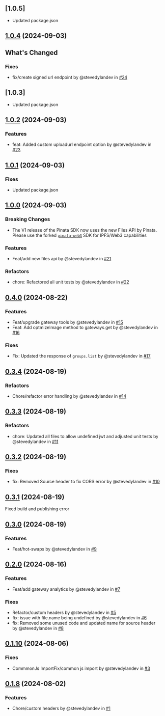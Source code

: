 ## [1.0.5]

- Updated package.json

## [1.0.4](https://github.com/PinataCloud/pinata/compare/v1.0.3...v1.0.4) (2024-09-03)

## What's Changed

### Fixes
- fix/create signed url endpoint by @stevedylandev in [#24](https://github.com/PinataCloud/pinata/pull/24)

## [1.0.3]

- Updated package.json

## [1.0.2](https://github.com/PinataCloud/pinata/compare/v1.0.1...v1.0.2) (2024-09-03)

### Features
- feat: Added custom uploadurl endpoint option by @stevedylandev in [#23](https://github.com/PinataCloud/pinata/pull/23)

## [1.0.1](https://github.com/PinataCloud/pinata/compare/v1.0.0...v1.0.1) (2024-09-03)

### Fixes
- Updated package.json

## [1.0.0](https://github.com/PinataCloud/pinata/compare/v0.4.0...v1.0.0) (2024-09-03)

### Breaking Changes
- The V1 release of the Pinata SDK now uses the new Files API by Pinata. Please use the forked [`pinata-web3`](https://github.com/PinataCloud/pinata-web3) SDK for IPFS/Web3 capabilities

### Features
- Feat/add new files api by @stevedylandev in [#21](https://github.com/PinataCloud/pinata/pull/21)

### Refactors
- chore: Refactored all unit tests by @stevedylandev in [#22](https://github.com/PinataCloud/pinata/pull/22)


## [0.4.0](https://github.com/PinataCloud/pinata/compare/v0.3.4...v0.4.0) (2024-08-22)

### Features
- Feat/upgrade gateway tools by @stevedylandev in [#15](https://github.com/PinataCloud/pinata/pull/15)
- Feat: Add optmizeImage method to gateways.get by @stevedylandev in [#16](https://github.com/PinataCloud/pinata/pull/16)

### Fixes

- Fix: Updated the response of `groups.list` by @stevedylandev in [#17](https://github.com/PinataCloud/pinata/pull/17)

## [0.3.4](https://github.com/PinataCloud/pinata/compare/v0.3.3...v0.3.4) (2024-08-19)

### Refactors

- Chore/refactor error handling by @stevedylandev in [#14](https://github.com/PinataCloud/pinata/pull/14)


## [0.3.3](https://github.com/PinataCloud/pinata/compare/v0.3.2...v0.3.3) (2024-08-19)

### Refactors

- chore: Updated all files to allow undefined jwt and adjusted unit tests by @stevedylandev in [#11](https://github.com/PinataCloud/pinata/pull/11)

## [0.3.2](https://github.com/PinataCloud/pinata/compare/v0.3.1...v0.3.2) (2024-08-19)

### Fixes

- fix: Removed Source header to fix CORS error by @stevedylandev in [#10](https://github.com/PinataCloud/pinata/pull/10)

## [0.3.1](https://github.com/PinataCloud/pinata/compare/v0.3.0...v0.3.1) (2024-08-19)

Fixed build and publishing error

## [0.3.0](https://github.com/PinataCloud/pinata/compare/v0.2.0...v0.3.0) (2024-08-19)

### Features
- Feat/hot-swaps by @stevedylandev in [#9](https://github.com/PinataCloud/pinata/pull/9)

## [0.2.0](https://github.com/PinataCloud/pinata/compare/v0.1.10...v0.2.0) (2024-08-16)

### Features
- Feat/add gateway analytics by @stevedylandev in [#7](https://github.com/PinataCloud/pinata/pull/7)

### Fixes
- Refactor/custom headers by @stevedylandev in [#5](https://github.com/PinataCloud/pinata/pull/5)
- fix: issue with file.name being undefined by @stevedylandev in [#6](https://github.com/PinataCloud/pinata/pull/6)
- fix: Removed some unused code and updated name for source header by @stevedylandev in [#8](https://github.com/PinataCloud/pinata/pull/8)

## [0.1.10](https://github.com/PinataCloud/pinata/compare/v0.1.9...v0.1.10) (2024-08-06)

### Fixes
- CommmonJs ImportFix/common js import by @stevedylandev in [#3](https://github.com/PinataCloud/pinata/pull/3)

## [0.1.8](https://github.com/PinataCloud/pinata/compare/v0.1.7...v0.1.8) (2024-08-02)

### Features
- Chore/custom headers by @stevedylandev in [#1](https://github.com/PinataCloud/pinata/pull/1)
